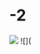 # -2
![](https://raw.githubusercontent.com/rlflflflflflflfl/practice2.html/master/%EC%BA%A1%EC%B2%98.PNG)
![](

